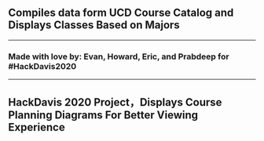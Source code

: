## Compiles data form UCD Course Catalog and Displays Classes Based on Majors
---
### Made with love by: Evan, Howard, Eric, and Prabdeep for #HackDavis2020
---
## HackDavis 2020 Project，Displays Course Planning Diagrams For Better Viewing Experience

